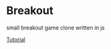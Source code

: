 # Breakout
small breakout game clone written in js

<a href="https://developer.mozilla.org/en-US/docs/Games/Tutorials/2D_Breakout_game_pure_JavaScript">Tutorial</a>
